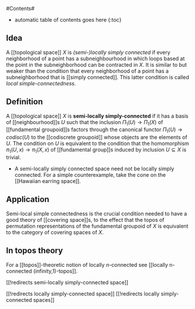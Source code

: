 
#Contents#
* automatic table of contents goes here
{:toc}

## Idea

A [[topological space]] $X$ is _(semi-)locally simply connected_ if every neighborhood of a point has a subneighbourhood in which loops based at the point in the subneighborhood can be contracted in $X$. It is similar to but weaker than the condition that every neighborhood of a point has a subneighborhood that is [[simply connected]]. This latter condition is called _local simple-connectedness_. 

## Definition

A [[topological space]] $X$ is **semi-locally simply-connected** if it has a basis of [[neighbourhood]]s $U$ such that the inclusion $\Pi_1(U) \to \Pi_1(X)$ of [[fundamental groupoid]]s factors through the canonical functor $\Pi_1(U) \to codisc(U)$ to the [[codiscrete groupoid]] whose objects are the elements of $U$. The condition on $U$ is equivalent to the condition that the homomorphism $\pi_1(U, x) \to \pi_1(X, x)$ of [[fundamental group]]s induced by inclusion $U \subseteq X$ is trivial. 

* A semi-locally simply connected space need not be locally simply connected. For a simple counterexample, take the cone on the [[Hawaiian earring space]]. 

## Application 

Semi-local simple connectedness is the crucial condition needed to have a good theory of [[covering space]]s, to the effect that the topos of permutation representations of the fundamental groupoid of $X$ is equivalent to the category of covering spaces of $X$. 

## In topos theory

For a [[topos]]-theoretic notion of locally $n$-connected see [[locally n-connected (infinity,1)-topos]].


[[!redirects semi-locally simply-connected space]]

[[!redirects locally simply-connected space]]
[[!redirects locally simply-connected spaces]]
